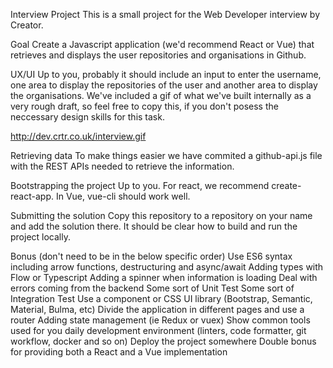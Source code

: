 Interview Project
This is a small project for the Web Developer interview by Creator.

Goal
Create a Javascript application (we'd recommend React or Vue) that retrieves and displays the user repositories and organisations in Github.

UX/UI
Up to you, probably it should include an input to enter the username, one area to display the repositories of the user and another area to display the organisations. We've included a gif of what we've built internally as a very rough draft, so feel free to copy this, if you don't posess the neccessary design skills for this task.

http://dev.crtr.co.uk/interview.gif

Retrieving data
To make things easier we have commited a github-api.js file with the REST APIs needed to retrieve the information.

Bootstrapping the project
Up to you. For react, we recommend create-react-app. In Vue, vue-cli should work well.

Submitting the solution
Copy this repository to a repository on your name and add the solution there. It should be clear how to build and run the project locally.

Bonus (don't need to be in the below specific order)
Use ES6 syntax including arrow functions, destructuring and async/await
Adding types with Flow or Typescript
Adding a spinner when information is loading
Deal with errors coming from the backend
Some sort of Unit Test
Some sort of Integration Test
Use a component or CSS UI library (Bootstrap, Semantic, Material, Bulma, etc)
Divide the application in different pages and use a router
Adding state management (ie Redux or vuex)
Show common tools used for you daily development environment (linters, code formatter, git workflow, docker and so on)
Deploy the project somewhere
Double bonus for providing both a React and a Vue implementation